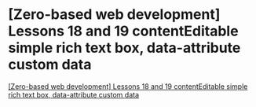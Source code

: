 # [Zero-based web development] Lessons 18 and 19 contentEditable simple rich text box, data-attribute custom data
[[Zero-based web development] Lessons 18 and 19 contentEditable simple rich text box, data-attribute custom data](https://aiwithcloud.com/2022/09/16/zero_based_web_development_lessons_18_and_19_contenteditable_simple_rich_text_box_data_attribute_custom_data/)
